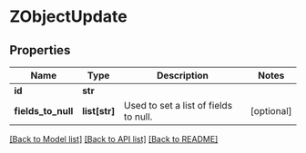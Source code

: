 # ZObjectUpdate

## Properties
Name | Type | Description | Notes
------------ | ------------- | ------------- | -------------
**id** | **str** |  | 
**fields_to_null** | **list[str]** | Used to set a list of fields to null.  | [optional] 

[[Back to Model list]](../README.md#documentation-for-models) [[Back to API list]](../README.md#documentation-for-api-endpoints) [[Back to README]](../README.md)


